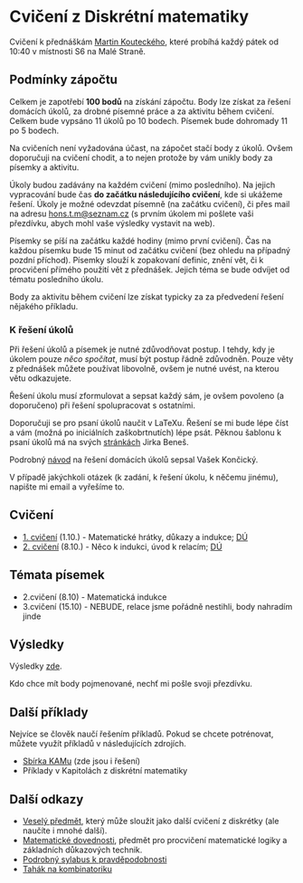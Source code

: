 # Cvičení z Diskrétní matematiky

Cvičení k přednáškám [Martin Kouteckého][koutecky], které probíhá každý pátek od 10:40 v místnosti S6 na Malé Straně.

## Podmínky zápočtu

Celkem je zapotřebí **100 bodů** na získání zápočtu. 
Body lze získat za řešení domácích úkolů, za drobné písemné práce a za aktivitu během cvičení.
Celkem bude vypsáno 11 úkolů po 10 bodech. 
Písemek bude dohromady 11 po 5 bodech.

Na cvičeních není vyžadována účast, na zápočet stačí body z úkolů.
Ovšem doporučuji na cvičení chodit, a to nejen protože by vám unikly body za písemky a aktivitu.

Úkoly budou zadávány na každém cvičení (mimo posledního).
Na jejich vypracování bude čas **do začátku následujícího cvičení**, kde si ukážeme řešení.
Úkoly je možné odevzdat písemně (na začátku cvičení), či přes mail na adresu hons.t.m@seznam.cz (s prvním úkolem mi pošlete vaši přezdívku, abych mohl vaše výsledky vystavit na web).

Písemky se píší na začátku každé hodiny (mimo první cvičení). 
Čas na každou písemku bude 15 minut od začátku cvičení (bez ohledu na případný pozdní příchod).
Písemky slouží k zopakovaní definic, znění vět, či k procvičení přímého použití vět z přednášek.
Jejich téma se bude odvíjet od tématu posledního úkolu.

Body za aktivitu během cvičení lze získat typicky za za předvedení řešení nějakého příkladu.

### K řešení úkolů

Při řešení úkolů a písemek je nutné zdůvodňovat postup.
I tehdy, kdy je úkolem pouze *něco spočítat*, musí být postup řádně zdůvodněn. 
Pouze věty z přednášek můžete používat libovolně, ovšem je nutné uvést, na kterou větu odkazujete.

Řešení úkolu musí zformulovat a sepsat každý sám, je ovšem povoleno (a doporučeno) při řešení spolupracovat s ostatními.

Doporučuji se pro psaní úkolů naučit v LaTeXu.
Řešení se mi bude lépe číst a vám (možná po iniciálních zaškobrtnutích) lépe psát.
Pěknou šablonu k psaní úkolů má na svých [stránkách][latex_sablona] Jirka Beneš.  

Podrobný [návod][ukoly_navod] na řešení domácích úkolů sepsal Vašek Končický.

V případě jakýchkoli otázek (k zadání, k řešení úkolu, k něčemu jinému), napište mi email a vyřešíme to.

## Cvičení

* [1. cvičení][1cv] (1.10.) - Matematické hrátky, důkazy a indukce; [DÚ][1du]
* [2. cvičení][2cv] (8.10.) - Něco k indukci, úvod k relacím; [DÚ][2du]

[1cv]: https://github.com/Thrayld/NDMI002/blob/main/1cv.pdf
[1du]: https://github.com/Thrayld/NDMI002/blob/main/1du.pdf
[2cv]: https://github.com/Thrayld/NDMI002/blob/main/2cv.pdf
[2du]: https://github.com/Thrayld/NDMI002/blob/main/2du.pdf

## Témata písemek

* 2.cvičení (8.10) - Matematická indukce
* 3.cvičení (15.10) - NEBUDE, relace jsme pořádně nestihli, body nahradím jinde

## Výsledky

Výsledky [zde][vysledky].

Kdo chce mít body pojmenované, nechť mi pošle svoji přezdívku.

[vysledky]: https://github.com/Thrayld/NDMI002/blob/main/vysledky.csv

## Další příklady

Nejvíce se člověk naučí řešením příkladů.
Pokud se chcete potrénovat, můžete využít příkladů v následujících zdrojích.

* [Sbírka KAMu][kam_sbirka] (zde jsou i řešení)
* Příklady v Kapitolách z diskrétní matematiky

## Další odkazy

* [Veselý předmět][ips], který může sloužit jako další cvičení z diskrétky (ale naučíte i mnohé další).
* [Matematické dovednosti][dovednosti], předmět pro procvičení matematické logiky a základních důkazových technik.
* [Podrobný sylabus k pravděpodobnosti][pst_sylabus]
* [Tahák na kombinatoriku][komb_tahák]

[koutecky]: https://research.koutecky.name/db/teaching:dm2122_prednaska
[latex_sablona]: https://jiribenes.com/teaching/dm2122/
[ukoly_navod]: https://kam.mff.cuni.cz/~koncicky/vyuka/jak_resit/
[kam_sbirka]: http://matematika.reseneulohy.cz/cs
[ips]: https://mj.ucw.cz/vyuka/2122/ips/
[dovednosti]: https://is.cuni.cz/studium/predmety/index.php?do=predmet&kod=NMAI069
[pst_sylabus]: https://mj.ucw.cz/vyuka/1920/dm/dm-prob-2pp.pdf
[komb_tahák]: https://mj.ucw.cz/papers/komb-tahak.pdf
